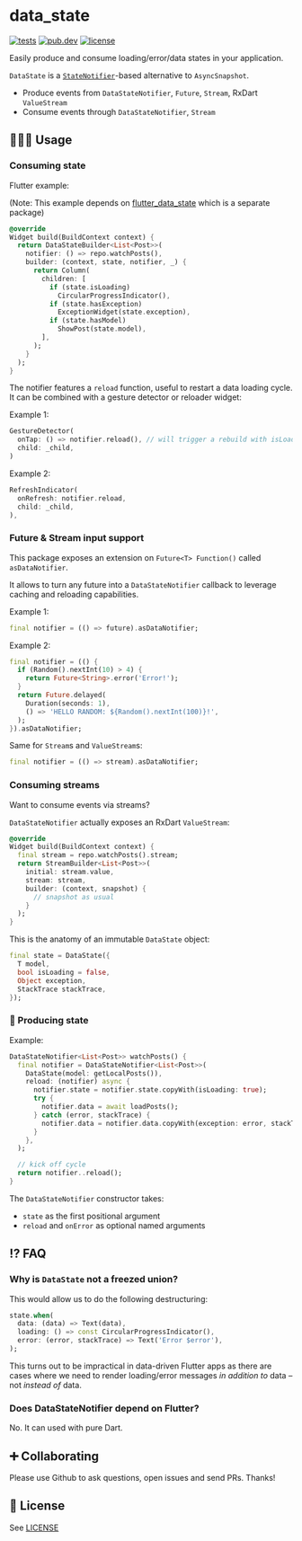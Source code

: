 # data_state

[![tests](https://img.shields.io/github/workflow/status/flutterdata/data_state/test/master?label=tests&labelColor=333940&logo=github)](https://github.com/flutterdata/data_state/actions) [![pub.dev](https://img.shields.io/pub/v/data_state?label=pub.dev&labelColor=333940&logo=dart)](https://pub.dev/packages/data_state) [![license](https://img.shields.io/github/license/flutterdata/data_state?color=%23007A88&labelColor=333940&logo=mit)](https://github.com/flutterdata/data_state/blob/master/LICENSE)

Easily produce and consume loading/error/data states in your application.

`DataState` is a [`StateNotifier`](https://pub.dev/packages/state_notifier)-based alternative to `AsyncSnapshot`.

 - Produce events from `DataStateNotifier`, `Future`, `Stream`, RxDart `ValueStream`
 - Consume events through `DataStateNotifier`, `Stream`

## 👩🏾‍💻 Usage

### Consuming state

Flutter example:

(Note: This example depends on [flutter_data_state](https://pub.dev/packages/flutter_data_state) which is a separate package)

```dart
@override
Widget build(BuildContext context) {
  return DataStateBuilder<List<Post>>(
    notifier: () => repo.watchPosts(),
    builder: (context, state, notifier, _) {
      return Column(
        children: [
          if (state.isLoading)
            CircularProgressIndicator(),
          if (state.hasException)
            ExceptionWidget(state.exception),
          if (state.hasModel)
            ShowPost(state.model),
        ],
      );
    }
  );
}
```

The notifier features a `reload` function, useful to restart a data loading cycle. It can be combined with a gesture detector or reloader widget:

Example 1:

```dart
GestureDetector(
  onTap: () => notifier.reload(), // will trigger a rebuild with isLoading = true
  child: _child,
)
```

Example 2:

```dart
RefreshIndicator(
  onRefresh: notifier.reload,
  child: _child,
),
```

### Future & Stream input support

This package exposes an extension on `Future<T> Function()` called `asDataNotifier`.

It allows to turn any future into a `DataStateNotifier` callback to leverage caching and reloading capabilities.

Example 1:

```dart
final notifier = (() => future).asDataNotifier;
```

Example 2:

```dart
final notifier = (() {
  if (Random().nextInt(10) > 4) {
    return Future<String>.error('Error!');
  }
  return Future.delayed(
    Duration(seconds: 1),
    () => 'HELLO RANDOM: ${Random().nextInt(100)}!',
  );
}).asDataNotifier;
```

Same for `Stream`s and `ValueStream`s:

```dart
final notifier = (() => stream).asDataNotifier;
```

### Consuming streams

Want to consume events via streams?

`DataStateNotifier` actually exposes an RxDart `ValueStream`:

```dart
@override
Widget build(BuildContext context) {
  final stream = repo.watchPosts().stream;
  return StreamBuilder<List<Post>>(
    initial: stream.value,
    stream: stream,
    builder: (context, snapshot) {
      // snapshot as usual
    }
  );
}
```

This is the anatomy of an immutable `DataState` object:

```dart
final state = DataState({
  T model,
  bool isLoading = false,
  Object exception,
  StackTrace stackTrace,
});
```

### 🎸 Producing state

Example:

```dart
DataStateNotifier<List<Post>> watchPosts() {
  final notifier = DataStateNotifier<List<Post>>(
    DataState(model: getLocalPosts()),
    reload: (notifier) async {
      notifier.state = notifier.state.copyWith(isLoading: true);
      try {
        notifier.data = await loadPosts();
      } catch (error, stackTrace) {
        notifier.data = notifier.data.copyWith(exception: error, stackTrace: stackTrace);
      }
    },
  );

  // kick off cycle
  return notifier..reload();
}
```

The `DataStateNotifier` constructor takes:

 - `state` as the first positional argument
 - `reload` and `onError` as optional named arguments

## ⁉ FAQ

### Why is `DataState` not a freezed union?

This would allow us to do the following destructuring:

```dart
state.when(
  data: (data) => Text(data),
  loading: () => const CircularProgressIndicator(),
  error: (error, stackTrace) => Text('Error $error'),
);
```

This turns out to be impractical in data-driven Flutter apps as there are cases where we need to render loading/error messages _in addition to_ data – not _instead of_ data.

### Does DataStateNotifier depend on Flutter?

No. It can used with pure Dart.

## ➕ Collaborating

Please use Github to ask questions, open issues and send PRs. Thanks!

## 📝 License

See [LICENSE](LICENSE)